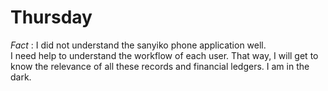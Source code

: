 # Thursday

*Fact* : I did not understand the sanyiko phone application well. <br>
I need help to understand the workflow of each user. That way, I will get to know the relevance of all these records and financial ledgers. I am in the dark.
